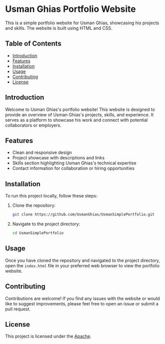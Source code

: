 # Usman Ghias Portfolio Website

This is a simple portfolio website for Usman Ghias, showcasing his projects and skills. The website is built using HTML and CSS.

## Table of Contents

- [Introduction](#introduction)
- [Features](#features)
- [Installation](#installation)
- [Usage](#usage)
- [Contributing](#contributing)
- [License](#license)

## Introduction

Welcome to Usman Ghias's portfolio website! This website is designed to provide an overview of Usman Ghias's projects, skills, and experience. It serves as a platform to showcase his work and connect with potential collaborators or employers.

## Features

- Clean and responsive design
- Project showcase with descriptions and links
- Skills section highlighting Usman Ghias's technical expertise
- Contact information for collaboration or hiring opportunities

## Installation

To run this project locally, follow these steps:

1. Clone the repository:

   ```bash
   git clone https://github.com/UsmanGhias/UsmanSimplePortfolio.git
   ```

2. Navigate to the project directory:

   ```bash
   cd UsmanSimplePortfolio
   ```

## Usage

Once you have cloned the repository and navigated to the project directory, open the `index.html` file in your preferred web browser to view the portfolio website.

## Contributing

Contributions are welcome! If you find any issues with the website or would like to suggest improvements, please feel free to open an issue or submit a pull request.

## License

This project is licensed under the [Apache](LICENSE).